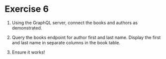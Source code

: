 # Exercise 6

1. Using the GraphQL server, connect the books and authors as demonstrated.

2. Query the books endpoint for author first and last name. Display the first and last name in separate columns in the book table.

3. Ensure it works!